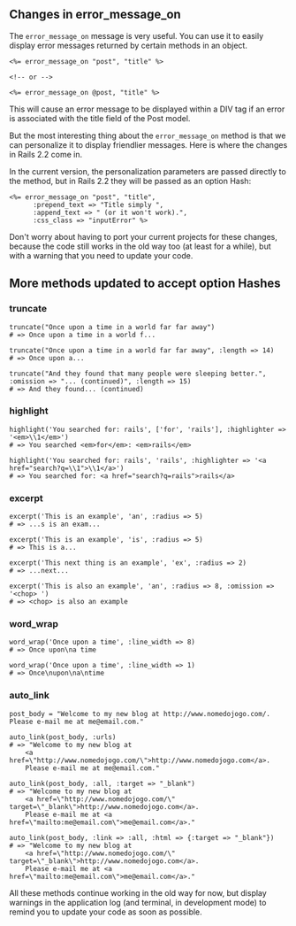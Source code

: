 ## Changes in error\_message\_on

The `error_message_on` message is very useful. You can use it to easily display error messages returned by certain methods in an object.

	<%= error_message_on "post", "title" %>

	<!-- or -->

	<%= error_message_on @post, "title" %>

This will cause an error message to be displayed within a DIV tag if an error is associated with the title field of the Post model.

But the most interesting thing about the `error_message_on` method is that we can personalize it to display friendlier messages. Here is where the changes in Rails 2.2 come in.

In the current version, the personalization parameters are passed directly to the method, but in Rails 2.2 they will be passed as an option Hash:

	<%= error_message_on "post", "title",
	      :prepend_text => "Title simply ",
	      :append_text => " (or it won't work).",
	      :css_class => "inputError" %>

Don't worry about having to port your current projects for these changes, because the code still works in the old way too (at least for a while), but with a warning that you need to update your code.

## More methods updated to accept option Hashes

### truncate

	truncate("Once upon a time in a world far far away")
	# => Once upon a time in a world f...

	truncate("Once upon a time in a world far far away", :length => 14)
	# => Once upon a...

	truncate("And they found that many people were sleeping better.", :omission => "... (continued)", :length => 15)
	# => And they found... (continued)

### highlight

	highlight('You searched for: rails', ['for', 'rails'], :highlighter => '<em>\\1</em>')
	# => You searched <em>for</em>: <em>rails</em>

	highlight('You searched for: rails', 'rails', :highlighter => '<a href="search?q=\\1">\\1</a>')
	# => You searched for: <a href="search?q=rails">rails</a>

### excerpt

	excerpt('This is an example', 'an', :radius => 5)
	# => ...s is an exam...

	excerpt('This is an example', 'is', :radius => 5)
	# => This is a...

	excerpt('This next thing is an example', 'ex', :radius => 2)
	# => ...next...

	excerpt('This is also an example', 'an', :radius => 8, :omission => '<chop> ')
	# => <chop> is also an example

### word\_wrap

	word_wrap('Once upon a time', :line_width => 8)
	# => Once upon\na time

	word_wrap('Once upon a time', :line_width => 1)
	# => Once\nupon\na\ntime

### auto\_link

	post_body = "Welcome to my new blog at http://www.nomedojogo.com/. Please e-mail me at me@email.com."

	auto_link(post_body, :urls)
	# => "Welcome to my new blog at 
		<a href=\"http://www.nomedojogo.com/\">http://www.nomedojogo.com</a>. 
		Please e-mail me at me@email.com."

	auto_link(post_body, :all, :target => "_blank")
	# => "Welcome to my new blog at 
		<a href=\"http://www.nomedojogo.com/\" target=\"_blank\">http://www.nomedojogo.com</a>. 
		Please e-mail me at <a href=\"mailto:me@email.com\">me@email.com</a>."

	auto_link(post_body, :link => :all, :html => {:target => "_blank"})
	# => "Welcome to my new blog at 
		<a href=\"http://www.nomedojogo.com/\" target=\"_blank\">http://www.nomedojogo.com</a>. 
		Please e-mail me at <a href=\"mailto:me@email.com\">me@email.com</a>."

All these methods continue working in the old way for now, but display warnings in the application log (and terminal, in development mode) to remind you to update your code as soon as possible.
